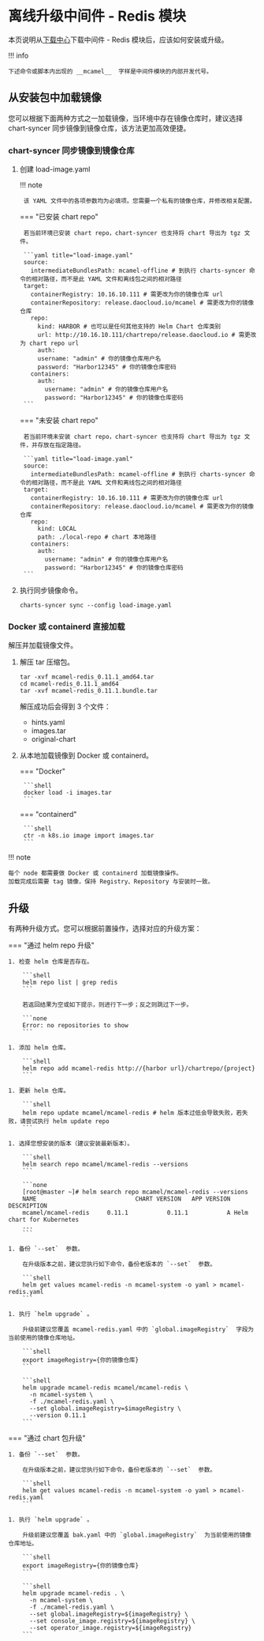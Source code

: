# 离线升级中间件 - Redis 模块

本页说明从[下载中心](../../../download/index.md)下载中间件 - Redis 模块后，应该如何安装或升级。

!!! info

    下述命令或脚本内出现的 __mcamel__  字样是中间件模块的内部开发代号。

## 从安装包中加载镜像

您可以根据下面两种方式之一加载镜像，当环境中存在镜像仓库时，建议选择 chart-syncer 同步镜像到镜像仓库，该方法更加高效便捷。

### chart-syncer 同步镜像到镜像仓库

1. 创建 load-image.yaml

    !!! note  

        该 YAML 文件中的各项参数均为必填项。您需要一个私有的镜像仓库，并修改相关配置。

    === "已安装 chart repo"

        若当前环境已安装 chart repo，chart-syncer 也支持将 chart 导出为 tgz 文件。

        ```yaml title="load-image.yaml"
        source:
          intermediateBundlesPath: mcamel-offline # 到执行 charts-syncer 命令的相对路径，而不是此 YAML 文件和离线包之间的相对路径
        target:
          containerRegistry: 10.16.10.111 # 需更改为你的镜像仓库 url
          containerRepository: release.daocloud.io/mcamel # 需更改为你的镜像仓库
          repo:
            kind: HARBOR # 也可以是任何其他支持的 Helm Chart 仓库类别
            url: http://10.16.10.111/chartrepo/release.daocloud.io # 需更改为 chart repo url
            auth:
            username: "admin" # 你的镜像仓库用户名
            password: "Harbor12345" # 你的镜像仓库密码
          containers:
            auth:
              username: "admin" # 你的镜像仓库用户名
              password: "Harbor12345" # 你的镜像仓库密码
        ```
    === "未安装 chart repo"

        若当前环境未安装 chart repo，chart-syncer 也支持将 chart 导出为 tgz 文件，并存放在指定路径。

        ```yaml title="load-image.yaml"
        source:
          intermediateBundlesPath: mcamel-offline # 到执行 charts-syncer 命令的相对路径，而不是此 YAML 文件和离线包之间的相对路径
        target:
          containerRegistry: 10.16.10.111 # 需更改为你的镜像仓库 url
          containerRepository: release.daocloud.io/mcamel # 需更改为你的镜像仓库
          repo:
            kind: LOCAL
            path: ./local-repo # chart 本地路径
          containers:
            auth:
              username: "admin" # 你的镜像仓库用户名
              password: "Harbor12345" # 你的镜像仓库密码
        ```

1. 执行同步镜像命令。

    ```shell
    charts-syncer sync --config load-image.yaml
    ```

### Docker 或 containerd 直接加载

解压并加载镜像文件。

1. 解压 tar 压缩包。

    ```shell
    tar -xvf mcamel-redis_0.11.1_amd64.tar
    cd mcamel-redis_0.11.1_amd64
    tar -xvf mcamel-redis_0.11.1.bundle.tar
    ```

    解压成功后会得到 3 个文件：

    - hints.yaml
    - images.tar
    - original-chart

2. 从本地加载镜像到 Docker 或 containerd。

    === "Docker"

        ```shell
        docker load -i images.tar
        ```

    === "containerd"

        ```shell
        ctr -n k8s.io image import images.tar
        ```

!!! note

    每个 node 都需要做 Docker 或 containerd 加载镜像操作。
    加载完成后需要 tag 镜像，保持 Registry、Repository 与安装时一致。

## 升级

有两种升级方式。您可以根据前置操作，选择对应的升级方案：

=== "通过 helm repo 升级"

    1. 检查 helm 仓库是否存在。

        ```shell
        helm repo list | grep redis
        ```

        若返回结果为空或如下提示，则进行下一步；反之则跳过下一步。

        ```none
        Error: no repositories to show
        ```

    1. 添加 helm 仓库。

        ```shell
        helm repo add mcamel-redis http://{harbor url}/chartrepo/{project}
        ```

    1. 更新 helm 仓库。

        ```shell
        helm repo update mcamel/mcamel-redis # helm 版本过低会导致失败，若失败，请尝试执行 helm update repo
        ```

    1. 选择您想安装的版本（建议安装最新版本）。

        ```shell
        helm search repo mcamel/mcamel-redis --versions
        ```

        ```none
        [root@master ~]# helm search repo mcamel/mcamel-redis --versions
        NAME                            CHART VERSION   APP VERSION     DESCRIPTION               
        mcamel/mcamel-redis     0.11.1           0.11.1           A Helm chart for Kubernetes
        ...
        ```

    1. 备份 `--set`  参数。

        在升级版本之前，建议您执行如下命令，备份老版本的 `--set`  参数。

        ```shell
        helm get values mcamel-redis -n mcamel-system -o yaml > mcamel-redis.yaml
        ```

    1. 执行 `helm upgrade` 。

        升级前建议您覆盖 mcamel-redis.yaml 中的 `global.imageRegistry`  字段为当前使用的镜像仓库地址。

        ```shell
        export imageRegistry={你的镜像仓库}
        ```

        ```shell
        helm upgrade mcamel-redis mcamel/mcamel-redis \
          -n mcamel-system \
          -f ./mcamel-redis.yaml \
          --set global.imageRegistry=$imageRegistry \
          --version 0.11.1
        ```


=== "通过 chart 包升级"

    1. 备份 `--set`  参数。

        在升级版本之前，建议您执行如下命令，备份老版本的 `--set`  参数。

        ```shell
        helm get values mcamel-redis -n mcamel-system -o yaml > mcamel-redis.yaml
        ```

    1. 执行 `helm upgrade` 。

        升级前建议您覆盖 bak.yaml 中的 `global.imageRegistry`  为当前使用的镜像仓库地址。

        ```shell
        export imageRegistry={你的镜像仓库}
        ```

        ```shell
        helm upgrade mcamel-redis . \
          -n mcamel-system \
          -f ./mcamel-redis.yaml \
          --set global.imageRegistry=${imageRegistry} \
          --set console_image.registry=${imageRegistry} \ 
          --set operator_image.registry=${imageRegistry}
        ```